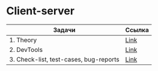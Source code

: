 # Client-server
| Задачи                                 | Ссылка                                                                                                                         |
|----------------------------------------|--------------------------------------------------------------------------------------------------------------------------------|
| 1. Theory                              | [Link](https://github.com/Vladnik937/Client-server/blob/main/Theory.md)                                                        |
| 2. DevTools                            | [Link ](https://github.com/Vladnik937/Client-server/blob/main/HW_DevTools.md)                                                  |
| 3. Check-list, test-cases, bug-reports | [Link](https://docs.google.com/spreadsheets/d/1SyWTiJSk3xAcD_mpEBbrY1t6YgVtqmPDqz5vEWuAb54/edit?gid=2003268397#gid=2003268397) |
